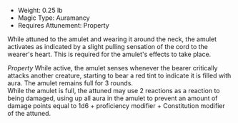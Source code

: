 - Weight: 0.25 lb
- Magic Type: Auramancy
- Requires Attunement: Property
 
While attuned to the amulet and wearing it around the neck, the amulet activates as indicated by a slight pulling sensation of the cord to the wearer's heart. This is required for the amulet's effects to take place.

_Property_
While active, the amulet senses whenever the bearer critically attacks another creature, starting to bear a red tint to indicate it is filled with aura. The amulet remains full for 3 rounds.  
While the amulet is full, the attuned may use 2 reactions as a reaction to being damaged, using up all aura in the amulet to prevent an amount of damage points equal to 1d6 + proficiency modifier + Constitution modifier of the attuned.